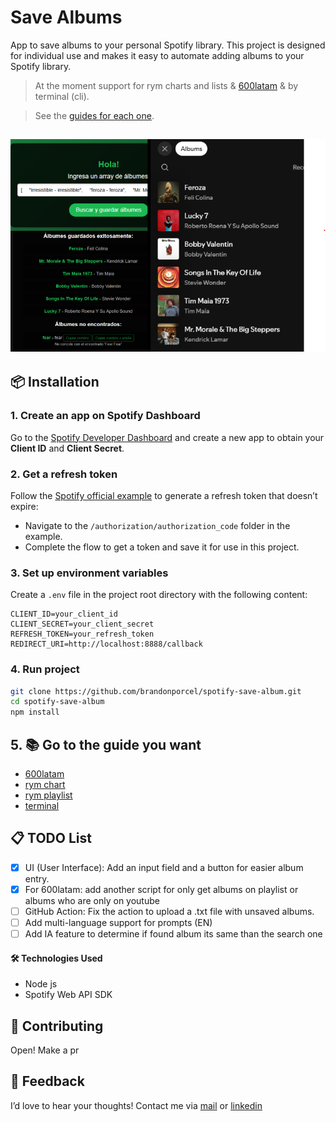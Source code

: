 # Save Albums

App to save albums to your personal Spotify library. This project is designed for individual use and makes it easy to automate adding albums to your Spotify library.

> At the moment support for rym charts and lists & [600latam](https://www.600discoslatam.com/) & by terminal (cli).

> See the [guides for each one](#5--go-to-the-guide-you-want).

## ![image](src/guides/og.png)

## 📦 Installation

### 1. **Create an app on Spotify Dashboard**

Go to the [Spotify Developer Dashboard](https://developer.spotify.com/dashboard/) and create a new app to obtain your **Client ID** and **Client Secret**.

### 2. **Get a refresh token**

Follow the [Spotify official example](https://github.com/spotify/web-api-examples) to generate a refresh token that doesn’t expire:

- Navigate to the `/authorization/authorization_code` folder in the example.
- Complete the flow to get a token and save it for use in this project.

### 3. **Set up environment variables**

Create a `.env` file in the project root directory with the following content:

```env
CLIENT_ID=your_client_id
CLIENT_SECRET=your_client_secret
REFRESH_TOKEN=your_refresh_token
REDIRECT_URI=http://localhost:8888/callback
```

### 4. **Run project**

```bash
git clone https://github.com/brandonporcel/spotify-save-album.git
cd spotify-save-album
npm install
```

## 5. 📚 **Go to the guide you want**

- [600latam](src/guides/600-latam/readme.md)
- [rym chart](src/guides/rym/chart/readme.md)
- [rym playlist](src/guides/rym/playlist/readme.md)
- [terminal](src/guides/terminal/readme.md)

## 📋 TODO List

- [x] UI (User Interface): Add an input field and a button for easier album entry.
- [x] For 600latam: add another script for only get albums on playlist or albums who are only on youtube
- [ ] GitHub Action: Fix the action to upload a .txt file with unsaved albums.
- [ ] Add multi-language support for prompts (EN)
- [ ] Add IA feature to determine if found album its same than the search one

#### 🛠️ Technologies Used

- Node js
- Spotify Web API SDK

## 📝 Contributing

Open! Make a pr

## 📝 Feedback

I’d love to hear your thoughts! Contact me via [mail](mailto:brandon7.7porcel@gmail.com) or [linkedin](https://www.linkedin.com/in/brandonporcel/)
